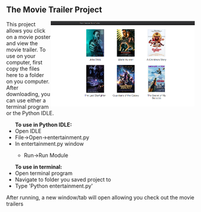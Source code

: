 <html>
<body>
  <h2>The Movie Trailer Project</h2>
  <p><img src="https://github.com/frnky4fngrs/Movie_Trailer/blob/master/Movie_Screen.png"
          alt="Screenshot" style="float:right;width:385px;height:228px;">
          This project allows you click on a movie poster and view the movie trailer.
          To use on your computer, first copy the files here to a folder on you computer.
          After downloading, you can use either a terminal program or the Python IDLE.
          <ul><strong>To use in Python IDLE:</strong>
            <li>Open IDLE</li>
            <li>File->Open->entertainment.py</li>
            <li>In entertainment.py window</li>
            <ul>
              <li>Run->Run Module</li>
            </ul>
          </ul>
          <ul><strong>To use in terminal:</strong>
            <li>Open terminal program</li>
            <li>Navigate to folder you saved project to</li>
            <li>Type 'Python entertainment.py'</li>
          </ul>
          After running, a new window/tab will open allowing you check out the movie trailers</p>
    </body>
</html>          
